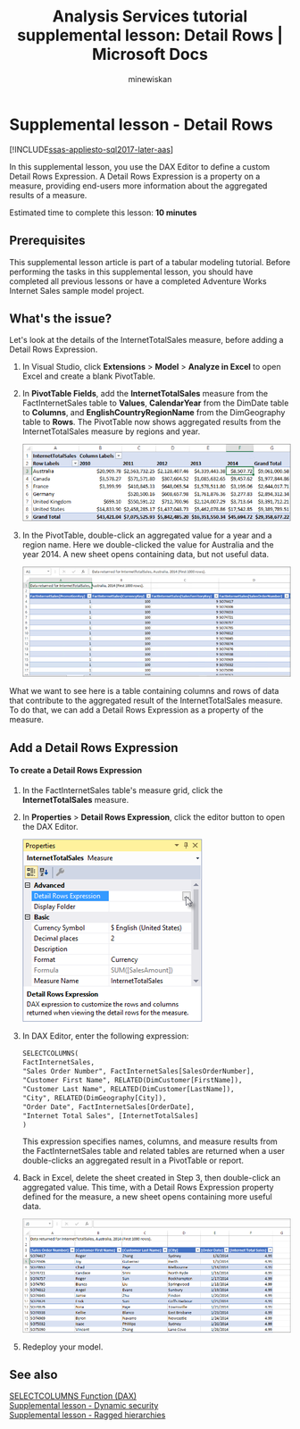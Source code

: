 ﻿---
title: "Analysis Services tutorial supplemental lesson: Detail Rows | Microsoft Docs"
ms.date: 08/28/2020
ms.prod: sql
ms.technology: analysis-services
ms.custom: tabular-models
ms.topic: tutorial
ms.author: owend
ms.reviewer: owend
author: minewiskan
---
# Supplemental lesson - Detail Rows

[!INCLUDE[ssas-appliesto-sql2017-later-aas](../includes/ssas-appliesto-sql2017-later-aas.md)]

In this supplemental lesson, you use the DAX Editor to define a custom Detail Rows Expression. A Detail Rows Expression is a property on a measure, providing end-users more information about the aggregated results of a measure. 
  
Estimated time to complete this lesson: **10 minutes**  
  
## Prerequisites  

This supplemental lesson article is part of a tabular modeling tutorial. Before performing the tasks in this supplemental lesson, you should have completed all previous lessons or have a completed Adventure Works Internet Sales sample model project.  
  
## What's the issue?

Let's look at the details of the InternetTotalSales measure, before adding a Detail Rows Expression.

1.  In Visual Studio, click **Extensions** > **Model** > **Analyze in Excel** to open Excel and create a blank PivotTable.
  
2.  In **PivotTable Fields**, add the **InternetTotalSales** measure from the FactInternetSales table to **Values**, **CalendarYear** from the DimDate table to **Columns**, and **EnglishCountryRegionName** from the DimGeography table to **Rows**. The PivotTable now shows aggregated results from the InternetTotalSales measure by regions and year. 

    ![Aggregated results from the InternetTotalSales measure by regions and year](../tutorial-tabular-1400/media/as-lesson-detail-rows-pivottable.png)

3. In the PivotTable, double-click an aggregated value for a year and a region name. Here we double-clicked the value for Australia and the year 2014. A new sheet opens containing data, but not useful data.

    ![Worksheet with no useful data](../tutorial-tabular-1400/media/as-lesson-detail-rows-sheet.png)
  
What we want to see here is a table containing columns and rows of data that contribute to the aggregated result of the InternetTotalSales measure. To do that, we can add a Detail Rows Expression as a property of the measure.

## Add a Detail Rows Expression

#### To create a Detail Rows Expression 
  
1. In the FactInternetSales table's measure grid, click the **InternetTotalSales** measure. 

2. In **Properties** > **Detail Rows Expression**, click the editor button to open the DAX Editor.

    ![as-lesson-detail-rows-ellipse](../tutorial-tabular-1400/media/as-lesson-detail-rows-ellipse.png)

3. In DAX Editor, enter the following expression:

    ```
    SELECTCOLUMNS(
    FactInternetSales,
    "Sales Order Number", FactInternetSales[SalesOrderNumber],
    "Customer First Name", RELATED(DimCustomer[FirstName]),
    "Customer Last Name", RELATED(DimCustomer[LastName]),
    "City", RELATED(DimGeography[City]),
    "Order Date", FactInternetSales[OrderDate],
    "Internet Total Sales", [InternetTotalSales]
    )

    ```

    This expression specifies names, columns, and measure results from the FactInternetSales table and related tables are returned when a user double-clicks an aggregated result in a PivotTable or report.

4. Back in Excel, delete the sheet created in Step 3, then double-click an aggregated value. This time, with a Detail Rows Expression property defined for the measure, a new sheet opens containing more useful data.

    ![as-lesson-detail-rows-detailsheet](../tutorial-tabular-1400/media/as-lesson-detail-rows-detailsheet.png)

5. Redeploy your model.

  
## See also  

[SELECTCOLUMNS Function (DAX)](/dax/selectcolumns-function-dax)  
[Supplemental lesson - Dynamic security](../tutorial-tabular-1400/as-supplemental-lesson-dynamic-security.md)  
[Supplemental lesson - Ragged hierarchies](../tutorial-tabular-1400/as-supplemental-lesson-ragged-hierarchies.md)  
